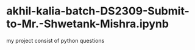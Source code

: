 # akhil-kalia-batch-DS2309-Submit-to-Mr.-Shwetank-Mishra.ipynb
my project consist of python questions
